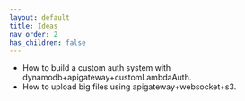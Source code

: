 ```yaml
---
layout: default
title: Ideas
nav_order: 2
has_children: false
---
```


- How to build a custom auth system with dynamodb+apigateway+customLambdaAuth.
- How to upload big files using apigateway+websocket+s3.

